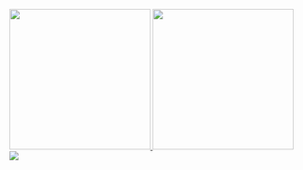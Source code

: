 <p align="left">
    <a href="https://spotify-github-profile.vercel.app/api/view?uid=21zedh3eytjvrpcvaltr5lfuy&redirect=true">
        <img height="250em" src="https://spotify-github-profile.vercel.app/api/view?uid=21zedh3eytjvrpcvaltr5lfuy&cover_image=true&theme=default"/>
    </a>
    <img height="250em" src="https://github-readme-stats.vercel.app/api/?username=gitinun55&count_private=true&show_icons=true"/>
    <img align="center" src="https://github-readme-stats.vercel.app/api/<CARD_TYPE>/?username=<USERNAME>&theme=<THEME_NAME>" />
</p>
